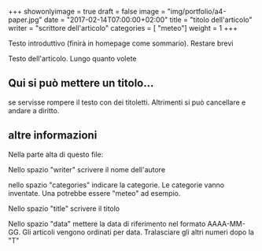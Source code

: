 +++
showonlyimage = true
draft = false
image = "img/portfolio/a4-paper.jpg"
date = "2017-02-14T07:00:00+02:00"
title = "titolo dell'articolo"
writer = "scrittore dell'articolo"
categories = [ "meteo"]
weight = 1
+++

Testo introduttivo (finirà in homepage come sommario). Restare brevi
<!--more-->

Testo dell'articolo. Lungo quanto volete

## Qui si può mettere un titolo...

se servisse rompere il testo con dei titoletti. Altrimenti si può cancellare e andare a diritto.

## altre informazioni

Nella parte alta di questo file:

Nello spazio "writer" scrivere il nome dell'autore

nello spazio "categories" indicare la categorie. Le categorie vanno inventate. Una potrebbe essere "meteo" ad esempio.

Nello spazio "title" scrivere il titolo

Nello spazio "data" mettere la data di riferimento nel formato AAAA-MM-GG. Gli articoli vengono ordinati per data. Tralasciare gli altri numeri dopo la "T"
